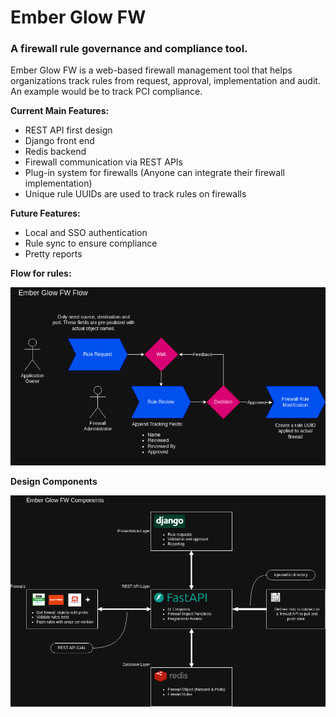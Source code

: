 # Ember Glow FW

### A firewall rule governance and compliance tool.

Ember Glow FW is a web-based firewall management tool that helps organizations track rules from request, approval, implementation and audit. An example would be to track PCI compliance.

<b>Current Main Features:</b>
* REST API first design
* Django front end
* Redis backend
* Firewall communication via REST APIs
* Plug-in system for firewalls (Anyone can integrate their firewall implementation)
* Unique rule UUIDs are used to track rules on firewalls

<b>Future Features:</b>
* Local and SSO authentication
* Rule sync to ensure compliance
* Pretty reports

<b>Flow for rules:</b>

![Flow](diagrams/Ember%20Glow%20FW%20Flow.png)

<b>Design Components</b>

![Design](diagrams/Ember%20Glow%20FW%20Componets.png)